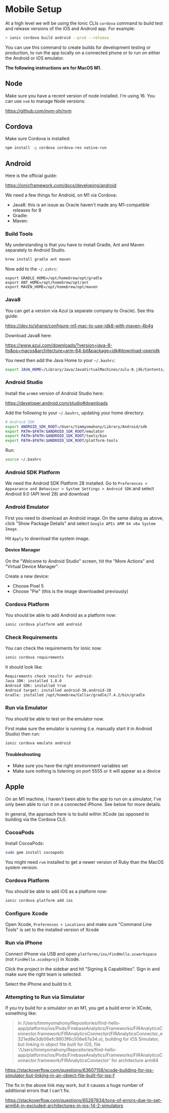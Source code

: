 # Mobile Setup

At a high level we will be using the Ionic CLIs `cordova` command to build test and release versions of the iOS and Android app. For example:

```sh
> ionic cordova build android --prod --release
```

You can use this command to create builds for development testing or production, to run the app locally on a connected phone or to run on either the Android or iOS emulator.

**The following instructions are for MacOS M1.**

## Node

Make sure you have a recent version of node installed. I'm using 16. You can use
`nvm` to manage Node versions:

https://github.com/nvm-sh/nvm

## Cordova

Make sure Cordova is installed:

```sh
npm install -g cordova cordova-res native-run
```

## Android

Here is the official guide:

https://ionicframework.com/docs/developing/android

We need a few things for Android, on M1 via Cordova:

- Java8: this is an issue as Oracle haven't made any M1-compatible releases for 8
- Gradle:
- Maven: 

### Build Tools

My understanding is that you have to install Gradle, Ant and Maven separately to Android Studio.

```sh
brew install gradle ant maven
```

Now add to the `~/.zshrc`:

```
export GRADLE_HOME=/opt/homebrew/opt/gradle
export ANT_HOME=/opt/homebrew/opt/ant
export MAVEN_HOME=/opt/homebrew/opt/maven
```

### Java8

You can get a version via Azul (a separate company to Oracle). See this guide:

https://dev.to/shane/configure-m1-mac-to-use-jdk8-with-maven-4b4g

Download Java8 here:

https://www.azul.com/downloads/?version=java-8-lts&os=macos&architecture=arm-64-bit&package=jdk#download-openjdk

You need then add the Java Home to your `~/.bashrc`:

```sh
export JAVA_HOME=/Library/Java/JavaVirtualMachines/zulu-8.jdk/Contents/Home/jre
```

### Android Studio

Install the `arm64` version of Android Studio here:

https://developer.android.com/studio#downloads

Add the following to your `~/.bashrc`, updating your home directory:

```sh
# Android SDK
export ANDROID_SDK_ROOT=/Users/timmyomahony/Library/Android/sdk
export PATH=$PATH:$ANDROID_SDK_ROOT/emulator
export PATH=$PATH:$ANDROID_SDK_ROOT/tools/bin
export PATH=$PATH:$ANDROID_SDK_ROOT/platform-tools
```

Run:

```sh
source ~/.bashrc
```

### Android SDK Platform

We need the Android SDK Platform 28 installed. Go to `Preferences > Appearance and Behaviour > System Settings > Android SDK` and select Android 9.0 (API level 28) and download

### Android Emulator

First you need to download an Android image. On the same dialog as above, click 
"Show Package Details" and select `Google APIs ARM 64 v8a System Image`.

Hit `Apply` to download the system image.

#### Device Manager

On the "Welcome to Android Studio" screen, hit the "More Actions" and "Virtual Device Manager".

Create a new device:

- Choose Pixel 5
- Choose "Pie" (this is the image downloaded previously)

### Cordova Platform

You should be able to add Android as a platform now:

```sh
ionic cordova platform add android
```

### Check Requirements

You can check the requirements for Ionic now:

```sh
ionic cordova requirements
```

It should look like:

```sh
Requirements check results for android:
Java JDK: installed 1.8.0
Android SDK: installed true
Android target: installed android-30,android-28
Gradle: installed /opt/homebrew/Cellar/gradle/7.4.2/bin/gradle
```

### Run via Emulator

You should be able to test on the emulator now.

First make sure the emulator is running (i.e. manually start it in Android Studio)
then run:

```sh
ionic cordova emulate android
```

#### Troubleshooting

- Make sure you have the right environment variables set
- Make sure nothing is listening on port 5555 or it will appear as a device

## Apple

On an M1 machine, I haven't been able to the app to run on a simulator, I've only
been able to run it on a connected iPhone. See below for more details.

In general, the approach here is to build within XCode (as opposed to building
via the Cordova CLI).

### CocoaPods

Install CocoaPods:

```sh
sudo gem install cocoapods
```

You might need `rvm` installed to get a newer version of Ruby than the MacOS
system version.

### Cordova Platform

You should be able to add iOS as a platform now:

```sh
ionic cordova platform add ios
```

### Configure Xcode

Open Xcode, `Preferences > Locations` and make sure "Command Line Tools" is set
to the installed version of Xcode

### Run via iPhone

Connect iPhone via USB and open `platforms/ios/FindHello.xcworkspace` (not `FindHello.xcodeproj`) in Xcode.

Click the project in the sidebar and hit "Signing & Capabilities". Sign in and
make sure the right team is selected.

Select the iPhone and build to it.

### Attempting to Run via Simulator

If you try build for a simulator on an M1, you get a build error in XCode,
something like:

> in /Users/timmyomahony/Repositories/find-hello-app/platforms/ios/Pods/FirebaseAnalytics/Frameworks/FIRAnalyticsConnector.framework/FIRAnalyticsConnector(FIRAnalyticsConnector_e321ed8e3db06efc9803f6c008e67a34.o), building for iOS Simulator, but linking in object file built for iOS, file '/Users/timmyomahony/Repositories/find-hello-app/platforms/ios/Pods/FirebaseAnalytics/Frameworks/FIRAnalyticsConnector.framework/FIRAnalyticsConnector' for architecture arm64

https://stackoverflow.com/questions/63607158/xcode-building-for-ios-simulator-but-linking-in-an-object-file-built-for-ios-f

The fix in the above link may work, but it causes a huge number of additional errors that I can't fix.

https://stackoverflow.com/questions/65287834/tons-of-errors-due-to-set-arm64-in-excluded-architectures-in-ios-14-2-simulators
